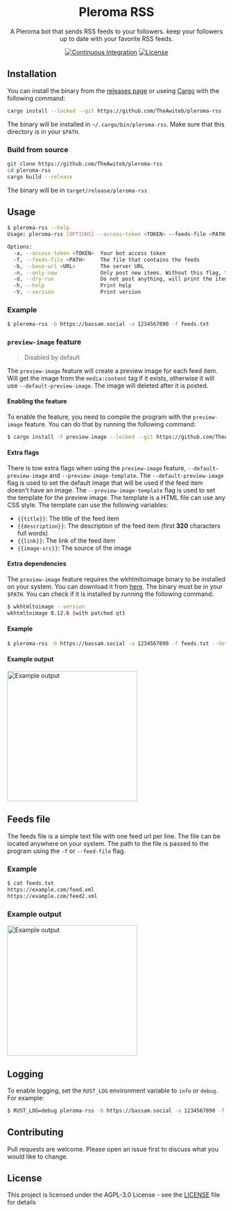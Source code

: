 <div align="center">

# Pleroma RSS
A Pleroma bot that sends RSS feeds to your followers. keep your followers up to date with your favorite RSS feeds.

[![Continuous Integration](https://github.com/TheAwiteb/pleroma-rss/actions/workflows/ci.yml/badge.svg)](https://github.com/TheAwiteb/pleroma-rss/actions/workflows/ci.yml)
[![License](https://img.shields.io/github/license/TheAwiteb/pleroma-rss)](https://github.com/TheAwiteb/pleroma-rss/blob/master/LICENSE)

</div>

## Installation
You can install the binary from the [releases page](https://github.com/TheAwiteb/pleroma-rss/releases/latest) or useing [Cargo](https://doc.rust-lang.org/cargo/getting-started/installation.html) with the following command:
```bash
cargo install --locked --git https://github.com/TheAwiteb/pleroma-rss
```
The binary will be installed in `~/.cargo/bin/pleroma-rss`. Make sure that this directory is in your `$PATH`.
### Build from source
```bash
git clone https://github.com/TheAwiteb/pleroma-rss
cd pleroma-rss
cargo build --release
```
The binary will be in `target/release/pleroma-rss`

## Usage
```bash
$ pleroma-rss --help
Usage: pleroma-rss [OPTIONS] --access-token <TOKEN> --feeds-file <PATH> --base-url <URL>

Options:
  -a, --access-token <TOKEN>  Your bot access token
  -f, --feeds-file <PATH>     The file that contains the feeds
  -b, --base-url <URL>        The server URL
  -n, --only-new              Only post new items. Without this flag, the bot will post all the items in the feed
  -d, --dry-run               Do not post anything, will print the items that would be posted
  -h, --help                  Print help
  -V, --version               Print version
```
### Example
```bash
$ pleroma-rss -b https://bassam.social -a 1234567890 -f feeds.txt
```

### `preview-image` feature
> Disabled by default

The `preview-image` feature will create a preview image for each feed item. Will get the image from the `media:content` tag if it exists, otherwise it will use `--default-preview-image`. The image will deleted after it is posted.
#### Enabling the feature
To enable the feature, you need to compile the program with the `preview-image` feature. You can do that by running the following command:
```bash
$ cargo install -F preview-image --locked --git https://github.com/TheAwiteb/pleroma-rss
```
#### Extra flags
There is tow extra flags when using the `preview-image` feature, `--default-preview-image` and `--preview-image-template`. The `--default-preview-image` flag is used to set the default image that will be used if the feed item doesn't have an image. The `--preview-image-template` flag is used to set the template for the preview image. The template is a HTML file can use any CSS style. The template can use the following variables:
- `{{title}}`: The title of the feed item
- `{{description}}`: The description of the feed item (first **320** characters full words)
- `{{link}}`: The link of the feed item
- `{{image-src}}`: The source of the image
#### Extra dependencies
The `preview-image` feature requires the wkhtmltoimage binary to be installed on your system. You can download it from [here](https://wkhtmltopdf.org/downloads.html). The binary must be in your `$PATH`. You can check if it is installed by running the following command:
```bash
$ wkhtmltoimage --version
wkhtmltoimage 0.12.6 (with patched qt)
```
#### Example
```bash
$ pleroma-rss -b https://bassam.social -a 1234567890 -f feeds.txt --default-preview-image default.png --preview-image-template template.html
```
#### Example output
<img src="https://i.suar.me/jdZEx/" width="300" alt="Example output">

## Feeds file
The feeds file is a simple text file with one feed url per line. The file can be located anywhere on your system. The path to the file is passed to the program using the `-f` or `--feed-file` flag.
### Example
```bash
$ cat feeds.txt
https://example.com/feed.xml
https://example.com/feed2.xml
```

### Example output
<img src="https://i.suar.me/17Yzw/" width="300" alt="Example output">

## Logging
To enable logging, set the `RUST_LOG` environment variable to `info` or `debug`. For example:
```bash
$ RUST_LOG=debug pleroma-rss -b https://bassam.social -a 1234567890 -f feeds.txt
```

## Contributing
Pull requests are welcome. Please open an issue first to discuss what you would like to change.

## License
This project is licensed under the AGPL-3.0 License - see the [LICENSE](https://github.com/TheAwiteb/pleroma-rss/blob/master/LICENSE) file for details
